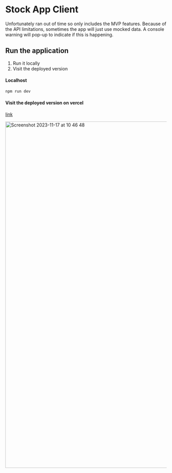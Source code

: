 # Stock App Client

Unfortunately ran out of time so only includes the MVP features.
Because of the API limitations, sometimes the app will just use mocked data. A console warning will pop-up to indicate if this is happening.

## Run the application

1) Run it locally
2) Visit the deployed version

#### Localhost

```bash
npm run dev
```

#### Visit the deployed version on vercel

[link](https://stock-app-client-o32be27zz-petiazediter.vercel.app/)

<img width="1078" alt="Screenshot 2023-11-17 at 10 46 48" src="https://github.com/Petiazediter/StockAppClient/assets/49650243/487d9fde-15a4-478f-9ea4-ff23caea6ffd">
